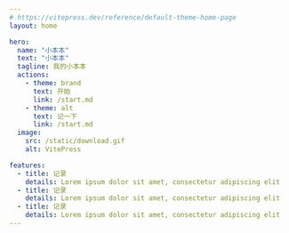 ```yaml
---
# https://vitepress.dev/reference/default-theme-home-page
layout: home

hero:
  name: "小本本"
  text: "小本本"
  tagline: 我的小本本
  actions:
    - theme: brand
      text: 开始
      link: /start.md
    - theme: alt
      text: 记一下
      link: /start.md
  image:
    src: /static/download.gif
    alt: VitePress

features:
  - title: 记录
    details: Lorem ipsum dolor sit amet, consectetur adipiscing elit
  - title: 记录
    details: Lorem ipsum dolor sit amet, consectetur adipiscing elit
  - title: 记录
    details: Lorem ipsum dolor sit amet, consectetur adipiscing elit
---
```


<!-- ### Title <Badge type="info" text="default" />
### Title <Badge type="tip" text="^1.9.0" />
### Title <Badge type="warning" text="beta" />
### Title <Badge type="danger" text="caution" /> -->